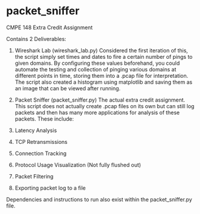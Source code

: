 # packet_sniffer
CMPE 148 Extra Credit Assignment

Contains 2 Deliverables:

1. Wireshark Lab (wireshark_lab.py)
Considered the first iteration of this, the script simply set times and dates to fire a certain number of pings to given domains. By configuring these values beforehand, you could automate the testing and collection of pinging various domains at different points in time, storing them into a .pcap file for interpretation. The script also created a histogram using matplotlib and saving them as an image that can be viewed after running.

2. Packet Sniffer (packet_sniffer.py)
The actual extra credit assignment. This script does not actually create .pcap files on its own but can still log packets and then has many more applications for analysis of these packets. These include:
1. Latency Analysis
2. TCP Retransmissions
3. Connection Tracking
4. Protocol Usage Visualization (Not fully flushed out)
5. Packet Filtering
6. Exporting packet log to a file

Dependencies and instructions to run also exist within the packet_sniffer.py file.
